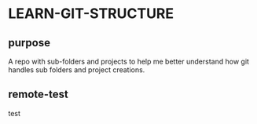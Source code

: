 # LEARN-GIT-STRUCTURE

## purpose

A repo with sub-folders and projects to help me better understand how git 
handles sub folders and project creations.

## remote-test

test
